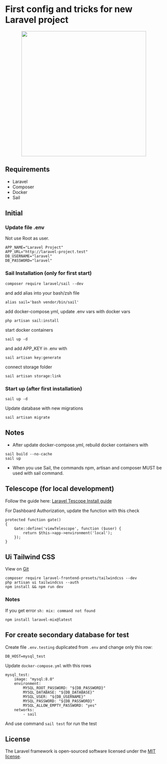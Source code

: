 # First config and tricks for new Laravel project

<p align="center"><a href="https://laravel.com" target="_blank"><img src="https://raw.githubusercontent.com/laravel/art/master/logo-lockup/5%20SVG/2%20CMYK/1%20Full%20Color/laravel-logolockup-cmyk-red.svg" width="400"></a></p>

## Requirements

-   Laravel
-   Composer
-   Docker
-   Sail

## Initial

### Update file .env
Not use Root as user.

```
APP_NAME="Laravel Project"
APP_URL="http://laravel-project.test"
DB_USERNAME="laravel"
DB_PASSWORD="laravel"
```

### Sail Installation (only for first start)

```
composer require laravel/sail --dev
```

and add alias into your bash/zsh file

```
alias sail='bash vendor/bin/sail'
```

add docker-compose.yml, update .env vars with docker vars

```
php artisan sail:install
```

start docker containers

```
sail up -d
```

and add APP_KEY in .env with

```
sail artisan key:generate
```

connect storage folder

```
sail artisan storage:link
```

### Start up (after first installation)

```
sail up -d
```

Update database with new migrations

```
sail artisan migrate
```

## Notes

-   After update docker-compose.yml, rebuild docker containers with

```
sail build --no-cache
sail up
```

-   When you use Sail, the commands npm, artisan and composer MUST be used with sail command.

## Telescope (for local development)

Follow the guide here: [Laravel Tescope Install guide](https://laravel.com/docs/8.x/telescope#local-only-installation)

For Dashboard Authorization, update the function with this check

```
protected function gate()
{
    Gate::define('viewTelescope', function ($user) {
        return $this->app->environment('local');
    });
}

```

## Ui Tailwind CSS
View on [Git](https://github.com/laravel-frontend-presets/tailwindcss)
```
composer require laravel-frontend-presets/tailwindcss --dev
php artisan ui tailwindcss --auth
npm install && npm run dev
```

### Notes

If you get error `sh: mix: command not found`

```
npm install laravel-mix@latest
```

## For create secondary database for test
Create file `.env.testing` duplicated from `.env` and change only this row:
```
DB_HOST=mysql_test
```
Update `docker-compose.yml` with this rows
```
mysql_test:
    image: "mysql:8.0"
    environment:
        MYSQL_ROOT_PASSWORD: "${DB_PASSWORD}"
        MYSQL_DATABASE: "${DB_DATABASE}"
        MYSQL_USER: "${DB_USERNAME}"
        MYSQL_PASSWORD: "${DB_PASSWORD}"
        MYSQL_ALLOW_EMPTY_PASSWORD: "yes"
    networks:
        - sail
```
And use command `sail test` for run the test


## License

The Laravel framework is open-sourced software licensed under the [MIT license](https://opensource.org/licenses/MIT).
